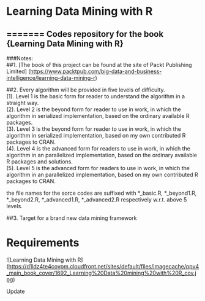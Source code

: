 # Learning Data Mining with R
=======
Codes repository for the book {Learning Data Mining with R}
------------

###Notes:<br/> 
##1. [The book of this project can be found at the site of Packt Publishing Limited] (https://www.packtpub.com/big-data-and-business-intelligence/learning-data-mining-r) <br/>

##2. Every algorithm will be provided in five levels of difficulty.<br/>
(1). Level 1 is the basic form for reader to understand the algorithm in a straight way.<br/>
(2). Level 2 is the beyond form for reader to use in work, in which the algorithm in serialized implementation, based on the ordinary available R packages.<br/>
(3). Level 3 is the beyond form for reader to use in work, in which the algorithm in serialized implementation, based on my own contributed R packages to CRAN.<br/>
(4). Level 4 is the advanced form for readers to use in work, in which the algorithm in an parallelized implementation, based on the ordinary available R packages and solutions.<br/>
(5). Level 5 is the advanced form for readers to use in work, in which the algorithm in an parallelized implementation, based on my own contributed R packages to CRAN.<br/>

the file names for the sorce codes are suffixed with *_basic.R, *_beyond1.R, *_beyond2.R, *_advanced1.R, *_advanced2.R respectively w.r.t. above 5 levels.

##3. Target for a brand new data mining framework

# Requirements

![Learning Data Mining with R] (https://d1ldz4te4covpm.cloudfront.net/sites/default/files/imagecache/ppv4_main_book_cover/1692_Learning%20Data%20mining%20with%20R_cov.jpg)

Update
